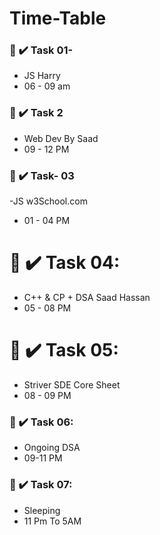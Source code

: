 # Time-Table      

### 🎯 ✔️ Task 01-
   - JS Harry
   - 06 - 09 am

### 🎯 ✔️ Task 2
   - Web Dev By Saad 
   - 09 - 12 PM

### 🎯 ✔️ Task- 03
   -JS w3School.com
   - 01 - 04 PM

# 🎯 ✔️ Task 04:
   - C++ & CP + DSA Saad Hassan
   - 05 - 08 PM

# 🎯 ✔️ Task 05:
   - Striver SDE Core Sheet
   - 08 - 09 PM

### 🎯 ✔️ Task 06:
  - Ongoing DSA
  - 09-11 PM

### 🎯 ✔️ Task 07:
  - Sleeping
  - 11 Pm To 5AM
